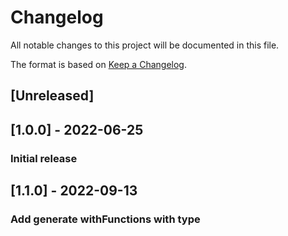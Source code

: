 # Changelog
All notable changes to this project will be documented in this file.

The format is based on [Keep a Changelog](https://keepachangelog.com/en/1.0.0/).

## [Unreleased]

## [1.0.0] - 2022-06-25
### Initial release

## [1.1.0] - 2022-09-13
### Add generate withFunctions with type
